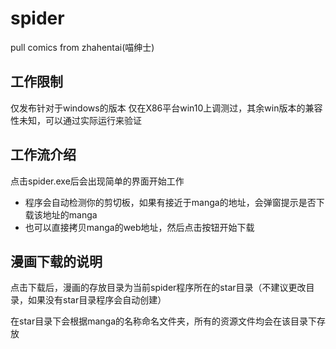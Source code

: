 # spider
pull comics from zhahentai(喵绅士)

## 工作限制
仅发布针对于windows的版本
仅在X86平台win10上调测过，其余win版本的兼容性未知，可以通过实际运行来验证

## 工作流介绍

点击spider.exe后会出现简单的界面开始工作
* 程序会自动检测你的剪切板，如果有接近于manga的地址，会弹窗提示是否下载该地址的manga
* 也可以直接拷贝manga的web地址，然后点击按钮开始下载

## 漫画下载的说明

点击下载后，漫画的存放目录为当前spider程序所在的star目录（不建议更改目录，如果没有star目录程序会自动创建）

在star目录下会根据manga的名称命名文件夹，所有的资源文件均会在该目录下存放



